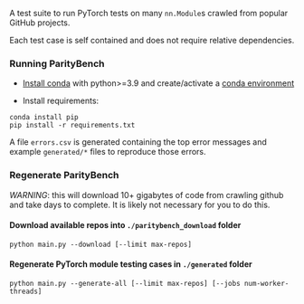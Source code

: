A test suite to run PyTorch tests on many `nn.Module`s crawled from popular GitHub projects.

Each test case is self contained and does not require relative dependencies.


###  Running ParityBench

- [Install conda] with python>=3.9
and create/activate a [conda environment]

- Install requirements:
```
conda install pip
pip install -r requirements.txt
```

A file `errors.csv` is generated containing the top error messages and example
`generated/*` files to reproduce those errors.

[Install conda]: https://docs.conda.io/projects/conda/en/latest/user-guide/install/
[conda environment]: https://docs.conda.io/projects/conda/en/latest/user-guide/tasks/manage-environments.html


### Regenerate ParityBench

*WARNING*: this will download 10+ gigabytes of code from crawling github and
take days to complete.  It is likely not necessary for you to do this.
#### Download available repos into `./paritybench_download` folder
```
python main.py --download [--limit max-repos]
```
#### Regenerate PyTorch module testing cases in `./generated` folder
```
python main.py --generate-all [--limit max-repos] [--jobs num-worker-threads]
```
